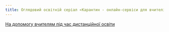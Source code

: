 ```yaml
---
title: Оглядовий освітній серіал «Карантин - онлайн-сервіси для вчителів»
---
```


[На допомогу вчителям під час дистанційної освіти](https://osvita.diia.gov.ua/courses/online-services-for-teachers)
